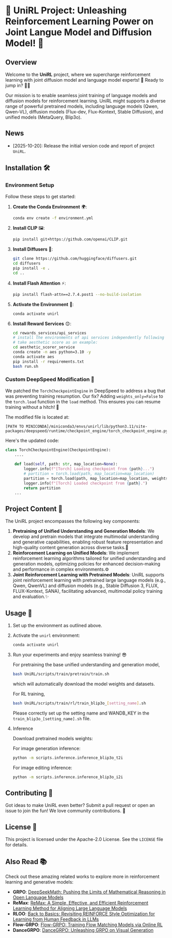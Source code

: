 # 🌟 UniRL Project: Unleashing Reinforcement Learning Power on Joint Langue Model and Diffusion Model! 🚀

## Overview

Welcome to the **UniRL** project, where we supercharge reinforcement learning with joint diffusion model and language model experts! 🎉 Ready to jump in? 🧙‍♂️

Our mission is to enable seamless joint training of language models and diffusion models for reinforcement learning. UniRL might supports a diverse range of powerful pretrained models, including language models (Qwen, Qwen-VL), diffusion models (Flux-dev, Flux-Kontext, Stable Diffusion), and unified models (MetaQuery, Blip3o).


## News

- [2025-10-20]: Release the initial version code and report of project `UniRL`.


## Installation 🛠️

### Environment Setup

Follow these steps to get started:

1. **Create the Conda Environment** 🌍:

   ```bash
   conda env create -f environment.yml
   ```

2. **Install CLIP** 🖼️:

   ```bash
   pip install git+https://github.com/openai/CLIP.git
   ```

3. **Install Diffusers** 🎨:

   ```bash
   git clone https://github.com/huggingface/diffusers.git
   cd diffusers
   pip install -e .
   cd ..
   ```

4. **Install Flash Attention** ⚡️:

   ```bash
   pip install flash-attn==2.7.4.post1 --no-build-isolation
   ```

5. **Activate the Environment** 🚀:

   ```bash
   conda activate unirl
   ```

6. **Install Reward Services** 😊:
   ```bash
   cd rewards_services/api_services
   # install the environments of api services independently following the readme files.
   # take aesthetic score as an example:
   cd aesthetic_scorer_service
   conda create -n aes python=3.10 -y
   conda activate aes
   pip install -r requirements.txt
   bash run.sh
   ```

### Custom DeepSpeed Modification 🔧

We  patched the `TorchCheckpointEngine` in DeepSpeed to address a bug that was preventing training resumption. Our fix? Adding `weights_only=False` to the `torch.load` function in the `load` method. This ensures you can resume training without a hitch! 💪

The modified file is located at:

```
[PATH TO MINICONDA]/miniconda3/envs/unirl/lib/python3.11/site-packages/deepspeed/runtime/checkpoint_engine/torch_checkpoint_engine.py
```

Here's the updated code:

```python
class TorchCheckpointEngine(CheckpointEngine):
    ....
	
    def load(self, path: str, map_location=None):
        logger.info(f"[Torch] Loading checkpoint from {path}...")
        # partition = torch.load(path, map_location=map_location)
        partition = torch.load(path, map_location=map_location, weights_only=False)
        logger.info(f"[Torch] Loaded checkpoint from {path}.")
        return partition
    ...
```

## Project Content 📜

The UniRL project encompasses the following key components:

1. **Pretraining of Unified Understanding and Generation Models**: We develop and pretrain models that integrate multimodal understanding and generative capabilities, enabling robust feature representation and high-quality content generation across diverse tasks.🧠
2. **Reinforcement Learning on Unified Models**: We implement reinforcement learning algorithms tailored for unified understanding and generation models, optimizing policies for enhanced decision-making and performance in complex environments.⚙️
3. **Joint Reinforcement Learning with Pretrained Models**: UniRL supports joint reinforcement learning with pretrained large language models (e.g., Qwen, QwenVL) and diffusion models (e.g., Stable Diffusion 3, FLUX, FLUX-Kontext, SANA), facilitating advanced, multimodal policy training and evaluation.✨

## Usage 🚀

1. Set up the environment as outlined above.

2. Activate the `unirl` environment:

   ```bash
   conda activate unirl
   ```

3. Run your experiments and enjoy seamless training! 😎

   For pretraining the base unified understanding and generation model,

   ```bash
   bash UniRL/scripts/train/pretrain/train.sh
   ```
   which will automatically download the model weights and datasets.

   For RL training,

   ```bash
   bash UniRL/scripts/train/rl/train_blip3o_[setting_name].sh
   ```
   Please correctly set up the setting name and WANDB_KEY in the `train_blip3o_[setting_name].sh` file. 


4. Inference 

   Download pretrained models weights: 

   

   For image generation inference:
   ```bash
   python -m scripts.inference.inference_blip3o_t2i
   ```

   For image editing inference:
   ```bash
   python -m scripts.inference.inference_blip3o_i2i
   ```



## Contributing 🤝

Got ideas to make UniRL even better? Submit a pull request or open an issue to join the fun! We love community contributions. 🌈

## License 📝

This project is licensed under the Apache-2.0 License. See the `LICENSE` file for details.

## Also Read 📚


Check out these amazing related works to explore more in reinforcement learning and generative models:

- **GRPO**: [DeepSeekMath: Pushing the Limits of Mathematical Reasoning in Open Language Models](https://arxiv.org/abs/2402.03300)
- **ReMax**:  [ReMax: A Simple, Effective, and Efficient Reinforcement Learning Method for Aligning Large Language Models](https://arxiv.org/abs/2310.10505)
- **RLOO**: [Back to Basics: Revisiting REINFORCE Style Optimization for Learning from Human Feedback in LLMs](https://arxiv.org/abs/2402.14740)
- **Flow-GRPO**: [Flow-GRPO: Training Flow Matching Models via Online RL](https://arxiv.org/abs/2505.05470)
- **DanceGRPO**: [DanceGRPO: Unleashing GRPO on Visual Generation](https://arxiv.org/abs/2505.07818)

